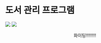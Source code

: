 # 도서 관리 프로그램

<img src="https://img.shields.io/badge/%ED%94%84%EB%A1%9C%EC%A0%9D%ED%8A%B8%20%EC%8B%9C%EC%9E%91-2020.07.29-green"> <img src="https://img.shields.io/badge/%ED%94%84%EB%A1%9C%EC%A0%9D%ED%8A%B8%20%EC%A2%85%EB%A3%8C-2020.09.04-orange">

<p align="center">
화이팅!!!!!!!!
